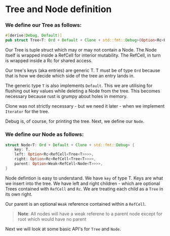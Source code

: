 # Tree and Node definition

### We define our Tree as follows:

```rust ,ignore
#[derive(Debug, Default)]
pub struct Tree<T: Ord + Default + Clone + std::fmt::Debug>(Option<Rc<RefCell<Node<T>>>>);

```
Our Tree is tuple struct which may or may not contain a Node. The Node itself is wrapped inside a
RefCell for interior mutability. The RefCell, in turn is wrapped inside a Rc for shared access.

Our tree's keys (aka entries) are generic T. T must be of type `Ord` because that is how we decide
which side of the tree an entry lands in.

The generic type `T` is also implements `Default`. This we are utilising for flushing out key values while deleting a Node from the tree. This becomes necessary because rust is grumpy about holes in
memory.

Clone was not strictly necessary - but we need it later - when we implement `Iterator` for the
tree.

Debug is, of course, for printing the tree. Next, we define our `Node`.


### We define our Node as follows:
```rust ,ignore
struct Node<T: Ord + Default + Clone + std::fmt::Debug> {
    key: T,
    left: Option<Rc<RefCell<Tree<T>>>>,
    right: Option<Rc<RefCell<Tree<T>>>>,
    parent: Option<Weak<RefCell<Node<T>>>>,
}

```
Node defintion is easy to understand. We have `key` of type T. Keys are what we insert into the tree.
We have left and right children - which are optional Trees contained with `RefCell` and `Rc`. We are
treating each child as a `Tree` in its own right.

Our parent is an optional `Weak` reference contained within a `RefCell`.

> **Note**: All nodes will have a weak referene to a parent node except for root which would have no
parent

Next we will look at some basic API's for `Tree` and `Node`.


